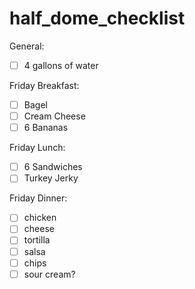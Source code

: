 # half_dome_checklist

General: 
- [ ] 4 gallons of water

Friday Breakfast:
- [ ] Bagel
- [ ] Cream Cheese
- [ ] 6 Bananas

Friday Lunch:
- [ ] 6 Sandwiches
- [ ] Turkey Jerky

Friday Dinner: 
- [ ] chicken
- [ ] cheese
- [ ] tortilla
- [ ] salsa
- [ ] chips
- [ ] sour cream? 
